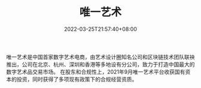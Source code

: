 ﻿---
weight: 
title: "唯一艺术"
description: "唯一艺术是中国首家数字艺术电商，由艺术设计圈知名公司和区块链技术团队联袂推出，公司在北京、杭州、深圳和香港等多地设有分公司，致力于打造中国最大的数字艺术品交易市场。 在股东和合规性上，2021年9月唯一艺术平台收获国有资本的投资，同时获得了多项现有政策下的合规经营资质。"
date: 2022-03-25T21:57:40+08:00
lastmod: 2022-03-25T16:45:40+08:00
draft: false
authors: ["Metabd"]
featuredImage: "517.jpg"
link: "https://theone.art/"
tags: ["唯一艺术","数字收藏品"]
categories: ["navigation"]
navigation: ["数字收藏品"]
lightgallery: true
toc: true
pinned: false
recommend: false
recommend1: false
---
唯一艺术是中国首家数字艺术电商，由艺术设计圈知名公司和区块链技术团队联袂推出，公司在北京、杭州、深圳和香港等多地设有分公司，致力于打造中国最大的数字艺术品交易市场。 在股东和合规性上，2021年9月唯一艺术平台收获国有资本的投资，同时获得了多项现有政策下的合规经营资质。
